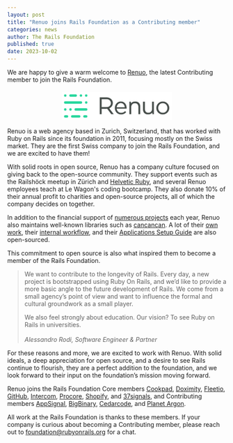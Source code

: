 ```yaml
---
layout: post
title: "Renuo joins Rails Foundation as a Contributing member"
categories: news
author: The Rails Foundation
published: true
date: 2023-10-02
---
```


We are happy to give a warm welcome to <a href="https://www.renuo.ch/">Renuo</a>, the latest Contributing member to join the Rails Foundation.

<p style="text-align: center; margin-top: 20px"><img src="/assets/images/logo-renuo.svg" style="width: 50%"></p>

Renuo is a web agency based in Zurich, Switzerland, that has worked with Ruby on Rails since its foundation in 2011, focusing mostly on the Swiss market. They are the first Swiss company to join the Rails Foundation, and we are excited to have them!

With solid roots in open source, Renuo has a company culture focused on giving back to the open-source community. They support events such as the Railshöck meetup in Zürich and <a href="https://helvetic-ruby.ch/">Helvetic Ruby</a>, and several Renuo employees teach at Le Wagon's coding bootcamp. They also donate 10% of their annual profit to charities and open-source projects, all of which the company decides on together.

In addition to the financial support of <a href="https://github.com/orgs/renuo/sponsoring">numerous projects</a> each year, Renuo also maintains well-known libraries such as <a href="https://github.com/CanCanCommunity/cancancan">cancancan</a>. A lot of their <a href="https://github.com/renuo">own work</a>, their <a href="https://www.renuo.ch/blog/the-renuo-flow-or-our-definition-of-done">internal workflow</a>, and their <a href="https://github.com/renuo/applications-setup-guide">Applications Setup Guide</a> are also open-sourced. 

This commitment to open source is also what inspired them to become a member of the Rails Foundation.

>We want to contribute to the longevity of Rails. Every day, a new project is bootstrapped using Ruby On Rails, and we’d like to provide a more basic angle to the future development of Rails. We come from a small agency’s point of view and want to influence the formal and cultural groundwork as a small player. 
>
>We also feel strongly about education. Our vision? To see Ruby on Rails in universities.
><br><br>*Alessandro Rodi, Software Engineer & Partner*
>

For these reasons and more, we are excited to work with Renuo. With solid ideals, a deep appreciation for open source, and a desire to see Rails continue to flourish, they are a perfect addition to the foundation, and we look forward to their input on the foundation’s mission moving forward. 

Renuo joins the Rails Foundation Core members <a href="https://cookpad.com">Cookpad</a>, <a href="https://www.doximity.com">Doximity</a>, <a href="https://www.fleetio.com">Fleetio</a>, <a href="https://github.com">GitHub</a>, <a href="https://www.intercom.com">Intercom</a>, <a href="https://www.procore.com">Procore</a>, <a href="https://www.shopify.com">Shopify</a>, and <a href="https://37signals.com">37signals</a>, and Contributing members <a href="https://www.appsignal.com">AppSignal</a>, <a href="https://www.bigbinary.com">BigBinary</a>, <a href="https://www.cedarcode.com">Cedarcode</a>, and <a href="https://www.planetargon.com">Planet Argon</a>.

All work at the Rails Foundation is thanks to these members. If your company is curious about becoming a Contributing member, please reach out to <a href="mailto:foundation@rubyonrails.org">foundation@rubyonrails.org</a> for a chat.
